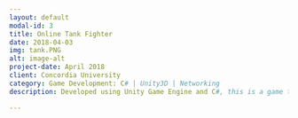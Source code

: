 ```yaml
---
layout: default
modal-id: 3
title: Online Tank Fighter
date: 2018-04-03
img: tank.PNG
alt: image-alt
project-date: April 2018
client: Concordia University
category: Game Development: C# | Unity3D | Networking
description: Developed using Unity Game Engine and C#, this is a game that can be played online where two tanks must battle each other until the other one is destroyed, the map contains destructable walls as well as power ups to assist each player as well as basic AI tanks to attack nearby players.

---
```

